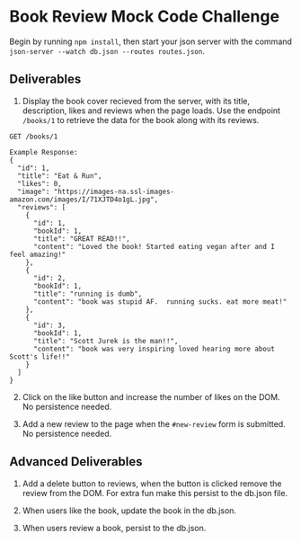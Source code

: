 # Book Review Mock Code Challenge

Begin by running `npm install`, then start your json server with the command `json-server --watch db.json --routes routes.json`.

## Deliverables

1. Display the book cover recieved from the server, with its title, description, likes and reviews when the page loads. Use the endpoint `/books/1` to retrieve the data for the book along with its reviews.

```
GET /books/1

Example Response:
{
  "id": 1,
  "title": "Eat & Run",
  "likes": 0,
  "image": "https://images-na.ssl-images-amazon.com/images/I/71XJTD4o1gL.jpg",
  "reviews": [
    {
      "id": 1,
      "bookId": 1,
      "title": "GREAT READ!!",
      "content": "Loved the book! Started eating vegan after and I feel amazing!"
    },
    {
      "id": 2,
      "bookId": 1,
      "title": "running is dumb",
      "content": "book was stupid AF.  running sucks. eat more meat!"
    },
    {
      "id": 3,
      "bookId": 1,
      "title": "Scott Jurek is the man!!",
      "content": "book was very inspiring loved hearing more about Scott's life!!"
    }
  ]
}
```

2. Click on the like button and increase the number of likes on the DOM. No persistence needed.

3. Add a new review to the page when the `#new-review` form is submitted. No persistence needed.

## Advanced Deliverables

1. Add a delete button to reviews, when the button is clicked remove the review from the DOM. For extra fun make this persist to the db.json file.

2. When users like the book, update the book in the db.json.

3. When users review a book, persist to the db.json.
